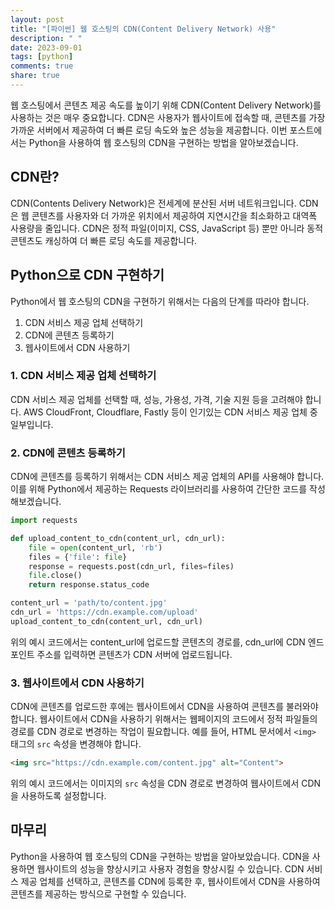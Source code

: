 ```yaml
---
layout: post
title: "[파이썬] 웹 호스팅의 CDN(Content Delivery Network) 사용"
description: " "
date: 2023-09-01
tags: [python]
comments: true
share: true
---
```


웹 호스팅에서 콘텐츠 제공 속도를 높이기 위해 CDN(Content Delivery Network)를 사용하는 것은 매우 중요합니다. CDN은 사용자가 웹사이트에 접속할 때, 콘텐츠를 가장 가까운 서버에서 제공하여 더 빠른 로딩 속도와 높은 성능을 제공합니다. 이번 포스트에서는 Python을 사용하여 웹 호스팅의 CDN을 구현하는 방법을 알아보겠습니다.

## CDN란?

CDN(Contents Delivery Network)은 전세계에 분산된 서버 네트워크입니다. CDN은 웹 콘텐츠를 사용자와 더 가까운 위치에서 제공하여 지연시간을 최소화하고 대역폭 사용량을 줄입니다. CDN은 정적 파일(이미지, CSS, JavaScript 등) 뿐만 아니라 동적 콘텐츠도 캐싱하여 더 빠른 로딩 속도를 제공합니다.

## Python으로 CDN 구현하기

Python에서 웹 호스팅의 CDN을 구현하기 위해서는 다음의 단계를 따라야 합니다.

1. CDN 서비스 제공 업체 선택하기
2. CDN에 콘텐츠 등록하기
3. 웹사이트에서 CDN 사용하기


### 1. CDN 서비스 제공 업체 선택하기

CDN 서비스 제공 업체를 선택할 때, 성능, 가용성, 가격, 기술 지원 등을 고려해야 합니다. AWS CloudFront, Cloudflare, Fastly 등이 인기있는 CDN 서비스 제공 업체 중 일부입니다.

### 2. CDN에 콘텐츠 등록하기

CDN에 콘텐츠를 등록하기 위해서는 CDN 서비스 제공 업체의 API를 사용해야 합니다. 이를 위해 Python에서 제공하는 Requests 라이브러리를 사용하여 간단한 코드를 작성해보겠습니다.

```python
import requests

def upload_content_to_cdn(content_url, cdn_url):
    file = open(content_url, 'rb')
    files = {'file': file}
    response = requests.post(cdn_url, files=files)
    file.close()
    return response.status_code

content_url = 'path/to/content.jpg'
cdn_url = 'https://cdn.example.com/upload'
upload_content_to_cdn(content_url, cdn_url)
```

위의 예시 코드에서는 content_url에 업로드할 콘텐츠의 경로를, cdn_url에 CDN 엔드포인트 주소를 입력하면 콘텐츠가 CDN 서버에 업로드됩니다.

### 3. 웹사이트에서 CDN 사용하기

CDN에 콘텐츠를 업로드한 후에는 웹사이트에서 CDN을 사용하여 콘텐츠를 불러와야 합니다. 웹사이트에서 CDN을 사용하기 위해서는 웹페이지의 코드에서 정적 파일들의 경로를 CDN 경로로 변경하는 작업이 필요합니다. 예를 들어, HTML 문서에서 `<img>` 태그의 `src` 속성을 변경해야 합니다.

```html
<img src="https://cdn.example.com/content.jpg" alt="Content">
```

위의 예시 코드에서는 이미지의 `src` 속성을 CDN 경로로 변경하여 웹사이트에서 CDN을 사용하도록 설정합니다.

## 마무리

Python을 사용하여 웹 호스팅의 CDN을 구현하는 방법을 알아보았습니다. CDN을 사용하면 웹사이트의 성능을 향상시키고 사용자 경험을 향상시킬 수 있습니다. CDN 서비스 제공 업체를 선택하고, 콘텐츠를 CDN에 등록한 후, 웹사이트에서 CDN을 사용하여 콘텐츠를 제공하는 방식으로 구현할 수 있습니다.